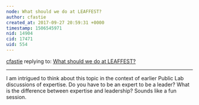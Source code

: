 ```yaml
---
node: What should we do at LEAFFEST?
author: cfastie
created_at: 2017-09-27 20:59:31 +0000
timestamp: 1506545971
nid: 14904
cid: 17471
uid: 554
---
```




[cfastie](../profile/cfastie) replying to: [What should we do at LEAFFEST?](../notes/cfastie/09-18-2017/what-should-we-do-at-leaffest)

----
I am intrigued to think about this topic in the context of earlier Public Lab discussions of expertise. Do you have to be an expert to be a leader? What is the difference between expertise and leadership? Sounds like a fun session.